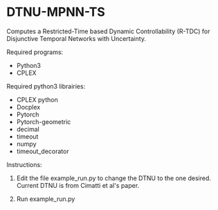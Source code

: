 # DTNU-MPNN-TS

Computes a Restricted-Time based Dynamic Controllability (R-TDC) for Disjunctive Temporal Networks with Uncertainty.

Required programs:
- Python3
- CPLEX

Required python3 librairies:
- CPLEX python
- Docplex
- Pytorch
- Pytorch-geometric
- decimal
- timeout
- numpy
- timeout_decorator

Instructions:

1) Edit the file example_run.py to change the DTNU to the one desired. Current DTNU is from Cimatti et al's paper.

2) Run example_run.py
